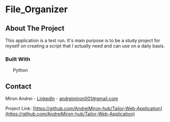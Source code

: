 # File_Organizer

## About The Project

This application is a test run. It's main purpose is to be a study project for myself on creating a script that I actually need and can use on a daily basis.

### Built With

<ul> Python </ul>

## Contact

Miron Andrei - [LinkedIn](www.linkedin.com/in/andrei-miron-a51236245) - andreimiron001@gmail.com

Project Link: [https://github.com/AndreiMiron-hub/Tailor-Web-Application](https://github.com/AndreiMiron-hub/Tailor-Web-Application)
